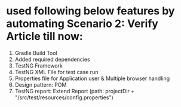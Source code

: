 # used following below features by automating Scenario 2: Verify Article till now:

1. Gradle Build Tool
2. Added required dependencies
3. TestNG Framework
4. TestNG XML File for test case run
5. Properties file for Application user & Multiple browser handling
6. Design pattern: POM
7. TestNG report: Extend Report (path:  projectDir + "/src/test/resources/config.properties")

